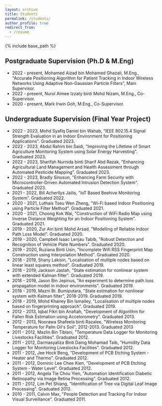 ```yaml
---
layout: archive
title: Students
permalink: /students/
author_profile: true
redirect_from:
  - /resume
---
```


{% include base_path %}

## Postgraduate Supervision (Ph.D & M.Eng)
* 2022 - present, Mohamed Aizad bin Mohamed Ghazali, M.Eng., "Accurate Positioning Algorithm for Patient Tracking in Indoor Wireless Networks Using Adaptive Non-Gaussian Particle Filters", Main Supervisor.
* 2022 - present, Nurul Aimee Izzaty binti Mohd Nizam, M.Eng., Co-Supervisor.
* 2020 - present, Mark Irwin Goh, M.Eng., Co-Supervisor.

## Undergraduate Supervision (Final Year Project)
* 2022 - 2023, Mohd Syafiq Daniel bin Wahab, "IEEE 802.15.4 Signal Strength Evaluation in an Indoor Environment for Positioning Applications". Graduated 2023.
* 2022 - 2023, Abdul Rahim bin Saidi, "Improving the Lifetime of Smart Agriculture Monitoring System using Solar Energy Harvesting". Graduated 2023.
* 2022 - 2023, Sharifah Nurnida binti Sharif Abd Razak, "Enhancing Agricultural Land Management and Health Assessment through Automated Pesticide Mapping". Graduated 2023.
* 2022 - 2023, Bradly Sinusun, "Enhancing Farm Security with Microcontroller-Driven Automated Intrusion Detection System". Graduated 2023.
* 2021 - 2022, Bill Acherllys Jailis, "IoT Based Beehive Monitoring System". Graduated 2022.
* 2020 - 2021, Luthais Tseu Wen Zheng, "Wi-Fi based Indoor Positioning using Particle Filter Method". Graduated 2021.
* 2020 - 2021, Choong Kok Wai, "Construction of WiFi Radio Map using Inverse Distance Weighting for an Indoor Positioning System". Graduated 2021.
* 2019 - 2020, Zur Ain binti Mohd Arsad, "Modelling of Reliable Indoor Path Loss Model". Graduated 2020.
* 2019 - 2020, Campbell Isaac Lenjau Tabib, "Robust Detection and Recognition of Vehicle Plate Numbers". Graduated 2020.
* 2019 - 2020, Ruziana Binti Usin, "Incomplete Wifi RSS Fingerprint Map Construction using Interpolation Method". Graduated 2020.
* 2018 - 2019, Shany Lakisin, "Localisation of multiple nodes based on linear least squares method". Graduated 2019.
* 2018 - 2019, Jackson Jastah, "State estimation for nonlinear system with extended Kalman filter". Graduated 2019.
* 2018 - 2019, Jason Bin Jepinus, "An experiment to determine path loss propagation model in indoor environments". Graduated 2019.
* 2018 - 2019, Mazni Bt. Bumiputara, "State estimation for nonlinear system with Kalman filter", 2018-2019. Graduated 2019.
* 2018 - 2019, Mohd Khairey Bin Ismailey, "Localisation of multiple nodes based on fingerprinting approach". Graduated 2019.
* 2012 - 2013, Iqbal Fikri bin Anafiah, "Development of Algorithm for Fallen Risk Estimation using Accelorometry". Graduated 2013.
* 2012 - 2013, Noorawa Shafeela binti Razalee, "Wireless Monitoring Temperature for Palm Oil's Soil", 2012-2013. Graduated 2013
* 2011 - 2012, Mazlin Bin Tiblani, "Temperature Data Logger for Monitoring Livestocks Facilities". Graduated 2012.
* 2011 - 2012, Darmasyaliza Binti Daing Mohamad Taib, "Humidity Data Logger for Monitoring Livestocks Facilities". Graduated 2012.
* 2011 - 2012, Jee Hock Beng, "Development of PCB Etching System - Heater and Thermo". Graduated 2012.
* 2011 - 2012, Dominic Lee Chee Kien, "Development of PCB Etching System - Water Level". Graduated 2012.
* 2011 - 2012, Angela Tie Chou Yien, "Automation Identification Diabetic Retinopathy via Image Retina Processing". Graduated 2012.
* 2011 - 2012, Lim Pet Shiang, "Identification of Tree via Digital Leaf Image Processing". Graduated 2012.
* 2010 - 2011, Calvin Max, "People Detection and Tracking For Indoor Visual Surveillance". Graduated 2011.

